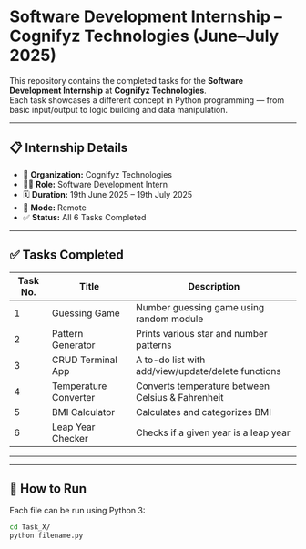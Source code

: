 # Software Development Internship – Cognifyz Technologies (June–July 2025)

This repository contains the completed tasks for the **Software Development Internship** at **Cognifyz Technologies**.  
Each task showcases a different concept in Python programming — from basic input/output to logic building and data manipulation.

---

## 📋 Internship Details

- 🏢 **Organization:** Cognifyz Technologies  
- 🧑‍💻 **Role:** Software Development Intern  
- 🗓️ **Duration:** 19th June 2025 – 19th July 2025  
- 📍 **Mode:** Remote  
- ✅ **Status:** All 6 Tasks Completed

---

## ✅ Tasks Completed

| Task No. | Title                     | Description                                         |
|----------|---------------------------|-----------------------------------------------------|
| 1        | Guessing Game             | Number guessing game using random module            |
| 2        | Pattern Generator         | Prints various star and number patterns             |
| 3        | CRUD Terminal App         | A to-do list with add/view/update/delete functions  |
| 4        | Temperature Converter     | Converts temperature between Celsius & Fahrenheit   |
| 5        | BMI Calculator            | Calculates and categorizes BMI                      |
| 6        | Leap Year Checker         | Checks if a given year is a leap year               |

---


---

## 🧪 How to Run

Each file can be run using Python 3:

```bash
cd Task_X/
python filename.py

```








